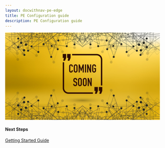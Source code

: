 ```yaml
---
layout: docwithnav-pe-edge
title: PE Configuration guide
description: PE Configuration guide
---
```


![image](/images/coming-soon.jpg)

#### Next Steps

<p><a href="/docs/edge/getting-started" class="button">Getting Started Guide</a></p>
